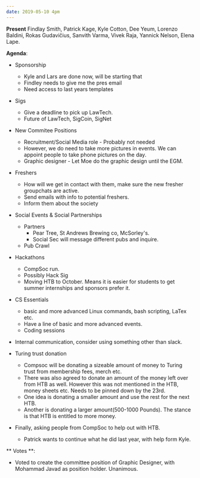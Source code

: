 ```yaml
---
date: 2019-05-10 4pm
---
```


**Present**
Findlay Smith, Patrick Kage, Kyle Cotton, Dee Yeum, Lorenzo Baldini, Rokas Gudavičius, Sanvith Varma, Vivek Raja, Yannick Nelson, Elena Lape.

**Agenda**:
* Sponsorship
  *  Kyle and Lars are done now, will be starting that
  * Findley needs to give me the pres email
  * Need access to last years templates
 * Sigs
    * Give a deadline to pick up LawTech.
   * Future of LawTech, SigCoin, SigNet
* New Commitee Positions
  * Recruitment/Social Media role - Probably not needed
  * However, we do need to take more pictures in events. We can appoint people to take phone pictures on the day. 
  * Graphic designer - Let Moe do the graphic design until the EGM.
* Freshers
  * How will we get in contact with them, make sure the new fresher groupchats are active. 
  * Send emails with info to potential freshers.
  * Inform them about the society
* Social Events & Social Partnerships
  * Partners
    * Pear Tree, St Andrews Brewing co, McSorley's.
    * Social Sec will message different pubs and inquire.
  * Pub Crawl
* Hackathons
  * CompSoc run.
  * Possibly Hack Sig
  * Moving HTB to October. Means it is easier for students to get summer internships and sponsors prefer it. 
* CS Essentials
  * basic and more advanced Linux commands, bash scripting, LaTex etc.
  * Have a line of basic and more advanced events.
  * Coding sessions
 * Internal communication, consider using something other than slack. 
* Turing trust donation
  * Compsoc will be donating a sizeable amount of money to Turing trust from membership fees, merch etc.
  * There was also agreed to donate an amount of the money left over from HTB as well. However this was not mentioned in the HTB, money sheets etc. Needs to be pinned down by the 23rd. 
  * One idea is donating a smaller amount and use the rest for the next HTB. 
  * Another is donating a larger amount(500-1000 Pounds). The stance is that HTB is entitled to more money. 

* Finally, asking people from CompSoc to help out with HTB.
  * Patrick wants to continue what he did last year, with help form Kyle. 
 
** Votes **: 
* Voted to create the committee position of Graphic Designer, with Mohammad Javad as position holder. Unanimous. 




